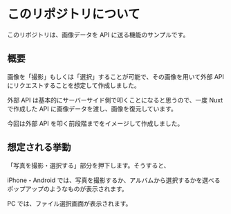 # このリポジトリについて

このリポジトリは、画像データを API に送る機能のサンプルです。

## 概要

画像を「撮影」もしくは「選択」することが可能で、その画像を用いて外部 API にリクエストすることを想定して作成しました。

外部 API は基本的にサーバーサイド側で叩くことになると思うので、一度 Nuxt で作成した API に画像データを渡し、画像を復元しています。

今回は外部 API を叩く前段階までをイメージして作成しました。

## 想定される挙動

「写真を撮影・選択する」部分を押下します。そうすると、

iPhone・Android では、写真を撮影するか、アルバムから選択するかを選べるポップアップのようなものが表示されます。

PC では、ファイル選択画面が表示されます。

